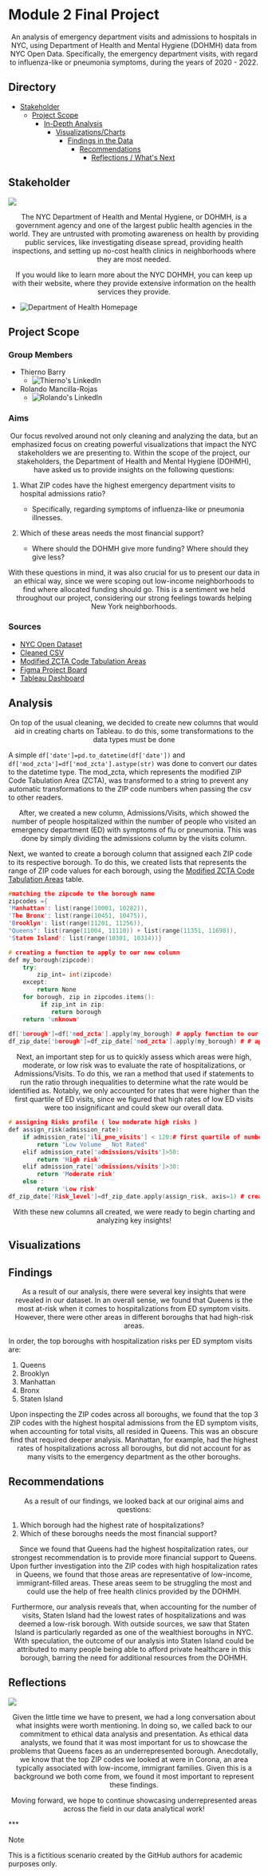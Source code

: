# Module 2 Final Project

<p align='center'>
An analysis of emergency department visits and admissions to hospitals in NYC, using Department of Health and Mental Hygiene (DOHMH) data from NYC Open Data. Specifically, the emergency department visits, with regard to influenza-like or pneumonia symptoms, during the years of 2020 - 2022.
</p>

## Directory

- [Stakeholder](#stakeholder)
   - [Project Scope](#project-scope)
      - [In-Depth Analysis](#analysis)
         - [Visualizations/Charts](#visualizations)
            - [Findings in the Data](#findings)
               - [Recommendations](#recommendations)
                  - [Reflections / What's Next](#reflections)

## Stakeholder

![](https://assets.codepen.io/5102/NYC_Health-logo.png)
<p align='center'>
The NYC Department of Health and Mental Hygiene, or DOHMH, is a government agency and one of the largest public health agencies in the world. They are untrusted with promoting awareness on health by providing public services, like investigating disease spread, providing health inspections, and setting up no-cost health clinics in neighborhoods where they are most needed. 
</p>

<p align='center'>
If you would like to learn more about the NYC DOHMH, you can keep up with their website, where they provide extensive information on the health services they provide.
</p>

- ![Department of Health Homepage](https://www.nyc.gov/site/doh/index.page)

## Project Scope

### Group Members

- Thierno Barry
   - ![Thierno's LinkedIn](https://www.linkedin.com/in/thierno-barry-333288284/)
- Rolando Mancilla-Rojas
   - ![Rolando's LinkedIn](https://www.linkedin.com/in/rolandoma33/)

### Aims
<p align='center'> 
Our focus revolved around not only cleaning and analyzing the data, but an emphasized focus on creating powerful visualizations that impact the NYC stakeholders we are presenting to.
Within the scope of the project, our stakeholders, the Department of Health and Mental Hygiene (DOHMH), have asked us to provide insights on the following questions:
</p>

1. What ZIP codes have the highest emergency department visits to hospital admissions ratio?
   - Specifically, regarding symptoms of influenza-like or pneumonia illnesses.

2. Which of these areas needs the most financial support?
   - Where should the DOHMH give more funding? Where should they give less?
  
<p align='center'>
With these questions in mind, it was also crucial for us to present our data in an ethical way, since we were scoping out low-income neighborhoods to find where allocated funding should go. This is a sentiment we held throughout our project, considering our strong feelings towards helping New York neighborhoods.
</p>

### Sources

- [NYC Open Dataset](https://opendata.cityofnewyork.us/)
- [Cleaned CSV](https://drive.google.com/file/d/1ByDEStAVRacADbbdEW0v1k2JspoiGVZr/view?usp=drive_link)
- [Modified ZCTA Code Tabulation Areas](https://nychealth.github.io/covid-maps/modzcta-geo/about.html)
- [Figma Project Board](https://www.figma.com/board/5VQh66Q7veSFcQa61Ak83B/M2---Stand-In---Stand-Down?node-id=30-543&t=9sVOFV8FFDlbiQKw-0)
- [Tableau Dashboard](https://public.tableau.com/app/profile/thierno.barry7757/viz/myprojectmoddashboard/Dashboard1?publish=yes)


## Analysis

<p align='center'>
On top of the usual cleaning, we decided to create new columns that would aid in creating charts on Tableau. to do this, some transformations to the data types must be done
</p> 

A simple `df['date']=pd.to_datetime(df['date'])` and `df['mod_zcta']=df['mod_zcta'].astype(str)` was done to convert our dates to the datetime type. The mod_zcta, which represents the modified ZIP Code Tabulation Area (ZCTA), was transformed to a string to prevent any automatic transformations to the ZIP code numbers when passing the csv to other readers.

<p align='center'>
After, we created a new column, Admissions/Visits, which showed the number of people hospitalized within the number of people who visited an emergency department (ED) with symptoms of flu or pneumonia. This was done by simply dividing the admissions column by the visits column.
</p>

Next, we wanted to create a borough column that assigned each ZIP code to its respective borough. To do this, we created lists that represents the range of ZIP code values for each borough, using the [Modified ZCTA Code Tabulation Areas](https://nychealth.github.io/covid-maps/modzcta-geo/about.html) table.

```c++
#matching the zipcode to the borough name
zipcodes ={
'Manhattan': list(range(10001, 10282)),
'The Bronx': list(range(10451, 10475)),
'Brooklyn': list(range(11201, 11256)),
"Queens": list(range(11004, 11110)) + list(range(11351, 11698)),
'Staten Island': list(range(10301, 10314))}

# creating a function to apply to our new column
def my_borough(zipcode):
    try:
        zip_int= int(zipcode)
    except: 
        return None
    for borough, zip in zipcodes.items():
         if zip_int in zip:
            return borough
    return 'unknown'
        
df['borough']=df['mod_zcta'].apply(my_borough) # apply function to our original data set
df_zip_date['borough']=df_zip_date['mod_zcta'].apply(my_borough) # # apply function to our grouped data set
```
<p align='center'>
Next, an important step for us to quickly assess which areas were high, moderate, or low risk was to evaluate the rate of hospitalizations, or Admissions/Visits. To do this, we ran a method that used if statements to run the ratio through inequalities to determine what the rate would be identified as. Notably, we only accounted for rates that were higher than the first quartile of ED visits, since we figured that high rates of low ED visits were too insignificant and could skew our overall data.
</p>

```c++
# assigning Risks profile ( low moderate high risks )
def assign_risk(admission_rate):
    if admission_rate['ili_pne_visits'] < 120:# first quartile of number of visit for ili/pne
        return "Low Volume _ Not Rated"
    elif admission_rate['admissions/visits']>50:
        return 'High risk'
    elif admission_rate['admissions/visits']>30:
        return 'Moderate risk'
    else :
        return 'Low risk'
df_zip_date['Risk_level']=df_zip_date.apply(assign_risk, axis=1) # created a column Risk level, useful if you need to know how severe is the admission rate for a specific zip code
```

<p align='center'>
With these new columns all created, we were ready to begin charting and analyzing key insights!
</p>

## Visualizations



## Findings

<p align='center'>
As a result of our analysis, there were several key insights that were revealed in our dataset. In an overall sense, we found that Queens is the most at-risk when it comes to hospitalizations from ED symptom visits. However, there were other areas in different boroughs that had high-risk areas.
</p>

In order, the top boroughs with hospitalization risks per ED symptom visits are:
1. Queens
2. Brooklyn
3. Manhattan
4. Bronx
5. Staten Island

<p align='center'>
Upon inspecting the ZIP codes across all boroughs, we found that the top 3 ZIP codes with the highest hospital admissions from the ED symptom visits, when accounting for total visits, all resided in Queens. This was an obscure find that required deeper analysis. Manhattan, for example, had the highest rates of hospitalizations across all boroughs, but did not account for as many visits to the emergency department as the other boroughs.
</p> 

## Recommendations

<p align='center'>
As a result of our findings, we looked back at our original aims and questions:
</p>

1. Which borough had the highest rate of hospitalizations?
2. Which of these boroughs needs the most financial support?

<p align='center'>
Since we found that Queens had the highest hospitalization rates, our strongest recommendation is to provide more financial support to Queens. Upon further investigation into the ZIP codes with high hospitalization rates in Queens, we found that those areas are representative of low-income, immigrant-filled areas. These areas seem to be struggling the most and could use the help of free health clinics provided by the DOHMH.
</p>

<p align='center'>
Furthermore, our analysis reveals that, when accounting for the number of visits, Staten Island had the lowest rates of hospitalizations and was deemed a low-risk borough. With outside sources, we saw that Staten Island is particularly regarded as one of the wealthiest boroughs in NYC. With speculation, the outcome of our analysis into Staten Island could be attributed to many people being able to afford private healthcare in this borough, barring the need for additional resources from the DOHMH.
</p>

## Reflections

![](https://elements-resized.envatousercontent.com/elements-video-cover-images/files/2722bf69-babe-4345-a7e1-ccde670c7410/inline_image_preview.jpg?w=500&cf_fit=cover&q=85&format=auto&s=6fe0552e335a6f9a103dd7a1e14158c2d23ac3d0ac40e2a99fb1c2412eef25ba)

<p align='center'>
Given the little time we have to present, we had a long conversation about what insights were worth mentioning. In doing so, we called back to our commitment to ethical data analysis and presentation. As ethical data analysts, we found that it was most important for us to showcase the problems that Queens faces as an underrepresented borough. Anecdotally, we know that the top ZIP codes we looked at were in Corona, an area typically associated with low-income, immigrant families. Given this is a background we both come from, we found it most important to represent these findings.
</p>

<p align='center'>
Moving forward, we hope to continue showcasing underrepresented areas across the field in our data analytical work!
</p>
***

> [!NOTE]
> This is a fictitious scenario created by the GitHub authors for academic purposes only.
